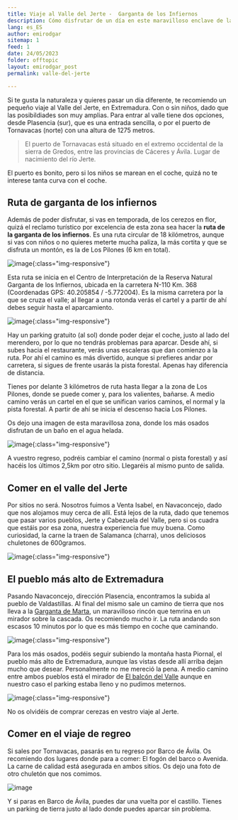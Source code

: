 ```yaml
---
title: Viaje al Valle del Jerte -  Garganta de los Infiernos
description: Cómo disfrutar de un día en este maravilloso enclave de la naturaleza
lang: es_ES
author: emirodgar
sitemap: 1
feed: 1
date: 24/05/2023
folder: offtopic
layout: emirodgar_post
permalink: valle-del-jerte

---
```


Si te gusta la naturaleza y quieres pasar un día diferente, te recomiendo un pequeño viaje al Valle del Jerte, en Extremadura. Con o sin niños, dado que las posibildiades son muy amplias.
Para entrar al valle tiene dos opciones, desde Plasencia (sur), que es una entrada sencilla, o por el puerto de Tornavacas (norte) con una altura de 1275 metros.

> El puerto de Tornavacas está situado en el extremo occidental de la sierra de Gredos, entre las provincias de Cáceres y Ávila. Lugar de nacimiento del río Jerte.

El puerto es bonito, pero si los niños se marean en el coche, quizá no te interese tanta curva con el coche.

## Ruta de garganta de los infiernos

Además de poder disfrutar, si vas en temporada, de los cerezos en flor, quizá el reclamo turístico por excelencia de esta zona sea hacer la **ruta de la garganta de los infiernos**.
Es una ruta circular de 18 kilómetros, aunque si vas con niños o no quieres meterte mucha paliza, la más cortita y que se disfruta un montón, es la de Los Pilones (6 km en total).

![image](https://github.com/Emirodgar/w-emirodgar-com/assets/4302127/fb388e00-0474-4a99-a657-18d7e81783a3){:class="img-responsive"}


Esta ruta se inicia en el Centro de Interpretación de la Reserva Natural Garganta de los Infiernos, ubicada en la carretera N-110 Km. 368 (Coordenadas GPS: 40.205854 / -5.772004). 
Es la misma carretera por la que se cruza el valle; al llegar a una rotonda verás el cartel y a partir de ahí debes seguir hasta el aparcamiento.

![image](https://github.com/Emirodgar/w-emirodgar-com/assets/4302127/b4cb4435-956b-4a55-9e84-61c09bac16a6){:class="img-responsive"}


Hay un parking gratuito (al sol) donde poder dejar el coche, justo al lado del merendero, por lo que no tendrás problemas para aparcar. 
Desde ahí, si subes hacia el restaurante, verás unas escaleras que dan comienzo a la ruta. Por ahí el camino es más divertido, aunque si prefieres andar por carretera, si sigues de frente usarás la pista forestal. Apenas hay diferencia de distancia.

Tienes por delante 3 kilómetros de ruta hasta llegar a la zona de Los Pilones, donde se puede comer y, para los valientes, bañarse.
A medio camino verás un cartel en el que se unifican varios caminos, el normal y la pista forestal. A partir de ahí se inicia el descenso hacia Los Pilones.

Os dejo una imagen de esta maravillosa zona, donde los más osados disfrutan de un baño en el agua helada.

![image](https://github.com/Emirodgar/w-emirodgar-com/assets/4302127/c7c28e58-c3d4-43af-8be9-ba71196e12a4){:class="img-responsive"}

A vuestro regreso, podréis cambiar el camino (normal o pista forestal) y así hacéis los últimos 2,5km por otro sitio. Llegaréis al mismo punto de salida.

## Comer en el valle del Jerte

Por sitios no será. Nosotros fuimos a Venta Isabel, en Navaconcejo, dado que nos alojamos muy cerca de allí. Está lejos de la ruta, dado que tenemos que pasar varios pueblos, Jerte y Cabezuela del Valle, pero si os cuadra que estáis por esa zona, nuestra experiencia fue muy buena. 
Como curiosidad, la carne la traen de Salamanca (charra), unos deliciosos chuletones de 600gramos.

![image](https://github.com/Emirodgar/w-emirodgar-com/assets/4302127/8887ac21-20b6-4cd2-b23c-b35d65ccc5ac){:class="img-responsive"}

## El pueblo más alto de Extremadura

Pasando Navaconcejo, dirección Plasencia, encontramos la subida al pueblo de Valdastillas. Al final del mismo sale un camino de tierra que nos lleva a la [Garganta de Marta](https://www.google.com/maps/place/Garganta+de+Marta/@40.1270086,-5.8843978,15.87z/data=!4m10!1m2!2m1!1scascada+y+lagar+marta!3m6!1s0xd3e379a2632e77d:0x6b455ff8709b8098!8m2!3d40.1271288!4d-5.8830651!15sChVjYXNjYWRhIHkgbGFnYXIgbWFydGFaFyIVY2FzY2FkYSB5IGxhZ2FyIG1hcnRhkgEPbmF0dXJlX3ByZXNlcnZlmgEkQ2hkRFNVaE5NRzluUzBWSlEwRm5TVU50YUhRM2RISm5SUkFC4AEA!16s%2Fg%2F11cmzmcc4z?entry=ttu), un maravilloso rincón que temrina en un mirador sobre la cascada.
Os recomiendo mucho ir. La ruta andando son escasos 10 minutos por lo que es más tiempo en coche que caminando.

![image](https://github.com/Emirodgar/w-emirodgar-com/assets/4302127/d4651f11-bb61-4d3c-bb83-3d3160868003){:class="img-responsive"}


Para los más osados, podéis seguir subiendo la montaña hasta Piornal, el pueblo más alto de Extremadura, aunque las vistas desde allí arriba dejan mucho que desear. Personalmente no me mereció la pena. A medio camino entre ambos pueblos está el mirador de [El balcón del Valle](https://www.google.com/maps/place/Garganta+de+Marta/@40.1270086,-5.8843978,15.87z/data=!4m10!1m2!2m1!1scascada+y+lagar+marta!3m6!1s0xd3e379a2632e77d:0x6b455ff8709b8098!8m2!3d40.1271288!4d-5.8830651!15sChVjYXNjYWRhIHkgbGFnYXIgbWFydGFaFyIVY2FzY2FkYSB5IGxhZ2FyIG1hcnRhkgEPbmF0dXJlX3ByZXNlcnZlmgEkQ2hkRFNVaE5NRzluUzBWSlEwRm5TVU50YUhRM2RISm5SUkFC4AEA!16s%2Fg%2F11cmzmcc4z?entry=ttu) aunque en nuestro caso el parking estaba lleno y no pudimos meternos.

![image](https://github.com/Emirodgar/w-emirodgar-com/assets/4302127/5ea46054-c43c-48b5-acd0-f3d655d7a316){:class="img-responsive"}


No os olvidéis de comprar cerezas en vestro viaje al Jerte.

## Comer en el viaje de regreo

Si sales por Tornavacas, pasarás en tu regreso por Barco de Ávila. Os recomiendo dos lugares donde para a comer: El fogón del barco o Avenida.
La carne de calidad está asegurada en ambos sitios. Os dejo una foto de otro chuletón que nos comimos.

![image](https://github.com/Emirodgar/w-emirodgar-com/assets/4302127/bc41164f-acb6-42be-b75a-2037b5a01bb3)

Y si paras en Barco de Ávila, puedes dar una vuelta por el castillo. Tienes un parking de tierra justo al lado donde puedes aparcar sin problema.



